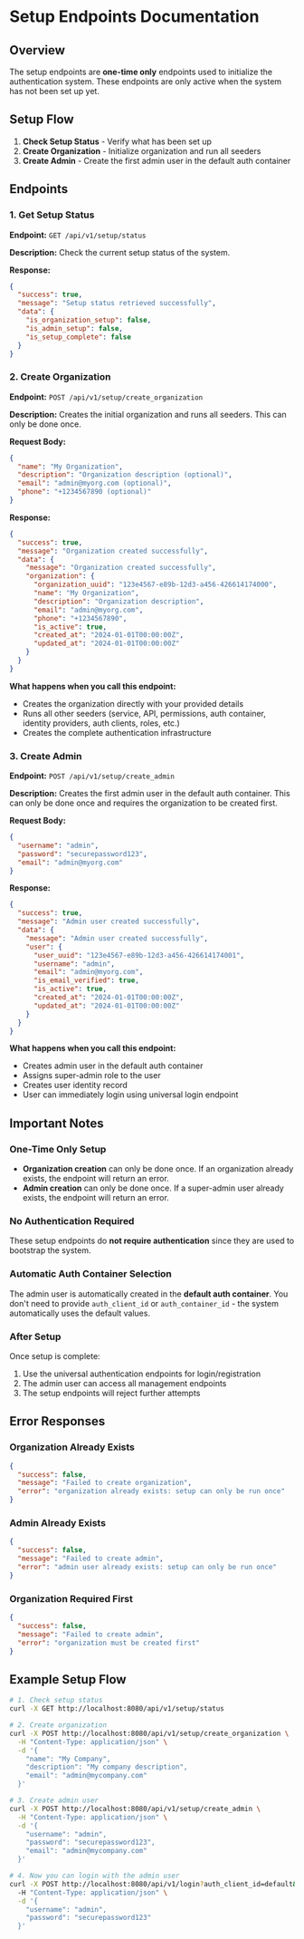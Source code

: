 # Setup Endpoints Documentation

## Overview

The setup endpoints are **one-time only** endpoints used to initialize the authentication system. These endpoints are only active when the system has not been set up yet.

## Setup Flow

1. **Check Setup Status** - Verify what has been set up
2. **Create Organization** - Initialize organization and run all seeders
3. **Create Admin** - Create the first admin user in the default auth container

## Endpoints

### 1. Get Setup Status

**Endpoint:** `GET /api/v1/setup/status`

**Description:** Check the current setup status of the system.

**Response:**
```json
{
  "success": true,
  "message": "Setup status retrieved successfully",
  "data": {
    "is_organization_setup": false,
    "is_admin_setup": false,
    "is_setup_complete": false
  }
}
```

### 2. Create Organization

**Endpoint:** `POST /api/v1/setup/create_organization`

**Description:** Creates the initial organization and runs all seeders. This can only be done once.

**Request Body:**
```json
{
  "name": "My Organization",
  "description": "Organization description (optional)",
  "email": "admin@myorg.com (optional)",
  "phone": "+1234567890 (optional)"
}
```

**Response:**
```json
{
  "success": true,
  "message": "Organization created successfully",
  "data": {
    "message": "Organization created successfully",
    "organization": {
      "organization_uuid": "123e4567-e89b-12d3-a456-426614174000",
      "name": "My Organization",
      "description": "Organization description",
      "email": "admin@myorg.com",
      "phone": "+1234567890",
      "is_active": true,
      "created_at": "2024-01-01T00:00:00Z",
      "updated_at": "2024-01-01T00:00:00Z"
    }
  }
}
```

**What happens when you call this endpoint:**
- Creates the organization directly with your provided details
- Runs all other seeders (service, API, permissions, auth container, identity providers, auth clients, roles, etc.)
- Creates the complete authentication infrastructure

### 3. Create Admin

**Endpoint:** `POST /api/v1/setup/create_admin`

**Description:** Creates the first admin user in the default auth container. This can only be done once and requires the organization to be created first.

**Request Body:**
```json
{
  "username": "admin",
  "password": "securepassword123",
  "email": "admin@myorg.com"
}
```

**Response:**
```json
{
  "success": true,
  "message": "Admin user created successfully",
  "data": {
    "message": "Admin user created successfully",
    "user": {
      "user_uuid": "123e4567-e89b-12d3-a456-426614174001",
      "username": "admin",
      "email": "admin@myorg.com",
      "is_email_verified": true,
      "is_active": true,
      "created_at": "2024-01-01T00:00:00Z",
      "updated_at": "2024-01-01T00:00:00Z"
    }
  }
}
```

**What happens when you call this endpoint:**
- Creates admin user in the default auth container
- Assigns super-admin role to the user
- Creates user identity record
- User can immediately login using universal login endpoint

## Important Notes

### One-Time Only Setup

- **Organization creation** can only be done once. If an organization already exists, the endpoint will return an error.
- **Admin creation** can only be done once. If a super-admin user already exists, the endpoint will return an error.

### No Authentication Required

These setup endpoints do **not require authentication** since they are used to bootstrap the system.

### Automatic Auth Container Selection

The admin user is automatically created in the **default auth container**. You don't need to provide `auth_client_id` or `auth_container_id` - the system automatically uses the default values.

### After Setup

Once setup is complete:
1. Use the universal authentication endpoints for login/registration
2. The admin user can access all management endpoints
3. The setup endpoints will reject further attempts

## Error Responses

### Organization Already Exists
```json
{
  "success": false,
  "message": "Failed to create organization",
  "error": "organization already exists: setup can only be run once"
}
```

### Admin Already Exists
```json
{
  "success": false,
  "message": "Failed to create admin",
  "error": "admin user already exists: setup can only be run once"
}
```

### Organization Required First
```json
{
  "success": false,
  "message": "Failed to create admin",
  "error": "organization must be created first"
}
```

## Example Setup Flow

```bash
# 1. Check setup status
curl -X GET http://localhost:8080/api/v1/setup/status

# 2. Create organization
curl -X POST http://localhost:8080/api/v1/setup/create_organization \
  -H "Content-Type: application/json" \
  -d '{
    "name": "My Company",
    "description": "My company description",
    "email": "admin@mycompany.com"
  }'

# 3. Create admin user
curl -X POST http://localhost:8080/api/v1/setup/create_admin \
  -H "Content-Type: application/json" \
  -d '{
    "username": "admin",
    "password": "securepassword123",
    "email": "admin@mycompany.com"
  }'

# 4. Now you can login with the admin user
curl -X POST http://localhost:8080/api/v1/login?auth_client_id=default&auth_container_id=1 \
  -H "Content-Type: application/json" \
  -d '{
    "username": "admin",
    "password": "securepassword123"
  }'
```
